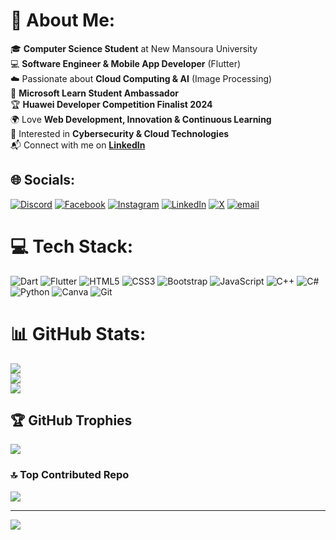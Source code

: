 # 💫 About Me:
🎓 **Computer Science Student** at New Mansoura University  <br>💻 **Software Engineer & Mobile App Developer** (Flutter)  <br>☁️ Passionate about **Cloud Computing & AI** (Image Processing)  <br>🚀 **Microsoft Learn Student Ambassador**  <br>🏆 **Huawei Developer Competition Finalist 2024**  <br>🌍 Love **Web Development, Innovation & Continuous Learning**  <br>📡 Interested in **Cybersecurity & Cloud Technologies**  <br>📬 Connect with me on **[LinkedIn](https://www.linkedin.com/in/shawky-mohamed-7804k)** 


## 🌐 Socials:
[![Discord](https://img.shields.io/badge/Discord-%237289DA.svg?logo=discord&logoColor=white)](https://discord.gg/https://discord.gg/4N2chBRX) [![Facebook](https://img.shields.io/badge/Facebook-%231877F2.svg?logo=Facebook&logoColor=white)](https://facebook.com/https://www.facebook.com/share/12Ecykk9Nv9/) [![Instagram](https://img.shields.io/badge/Instagram-%23E4405F.svg?logo=Instagram&logoColor=white)](https://instagram.com/https://www.instagram.com/shawky._.mohamed?igsh=cHc1bGZtNDZ1b3k0) [![LinkedIn](https://img.shields.io/badge/LinkedIn-%230077B5.svg?logo=linkedin&logoColor=white)](https://linkedin.com/in/https://www.linkedin.com/in/shawky-mohamed-7804k) [![X](https://img.shields.io/badge/X-black.svg?logo=X&logoColor=white)](https://x.com/https://x.com/Shawky_2004K) [![email](https://img.shields.io/badge/Email-D14836?logo=gmail&logoColor=white)](mailto:eng.shawkymohamed@gmail.com) 

# 💻 Tech Stack:
![Dart](https://img.shields.io/badge/dart-%230175C2.svg?style=for-the-badge&logo=dart&logoColor=white) ![Flutter](https://img.shields.io/badge/Flutter-%2302569B.svg?style=for-the-badge&logo=Flutter&logoColor=white) ![HTML5](https://img.shields.io/badge/html5-%23E34F26.svg?style=for-the-badge&logo=html5&logoColor=white) ![CSS3](https://img.shields.io/badge/css3-%231572B6.svg?style=for-the-badge&logo=css3&logoColor=white) ![Bootstrap](https://img.shields.io/badge/bootstrap-%238511FA.svg?style=for-the-badge&logo=bootstrap&logoColor=white) ![JavaScript](https://img.shields.io/badge/javascript-%23323330.svg?style=for-the-badge&logo=javascript&logoColor=%23F7DF1E) ![C++](https://img.shields.io/badge/c++-%2300599C.svg?style=for-the-badge&logo=c%2B%2B&logoColor=white) ![C#](https://img.shields.io/badge/c%23-%23239120.svg?style=for-the-badge&logo=csharp&logoColor=white) ![Python](https://img.shields.io/badge/python-3670A0?style=for-the-badge&logo=python&logoColor=ffdd54) ![Canva](https://img.shields.io/badge/Canva-%2300C4CC.svg?style=for-the-badge&logo=Canva&logoColor=white) ![Git](https://img.shields.io/badge/git-%23F05033.svg?style=for-the-badge&logo=git&logoColor=white)
# 📊 GitHub Stats:
![](https://github-readme-stats.vercel.app/api?username=ShawkyMohamed2004&theme=neon&hide_border=false&include_all_commits=true&count_private=true)<br/>
![](https://github-readme-streak-stats.herokuapp.com/?user=ShawkyMohamed2004&theme=neon&hide_border=false)<br/>
![](https://github-readme-stats.vercel.app/api/top-langs/?username=ShawkyMohamed2004&theme=neon&hide_border=false&include_all_commits=true&count_private=true&layout=compact)

## 🏆 GitHub Trophies
![](https://github-profile-trophy.vercel.app/?username=ShawkyMohamed2004&theme=radical&no-frame=false&no-bg=false&margin-w=4)

### 🔝 Top Contributed Repo
![](https://github-contributor-stats.vercel.app/api?username=ShawkyMohamed2004&limit=5&theme=radical&combine_all_yearly_contributions=true)

---
[![](https://visitcount.itsvg.in/api?id=ShawkyMohamed2004&icon=1&color=0)](https://visitcount.itsvg.in)

<!-- Proudly created with GPRM ( https://gprm.itsvg.in ) -->
